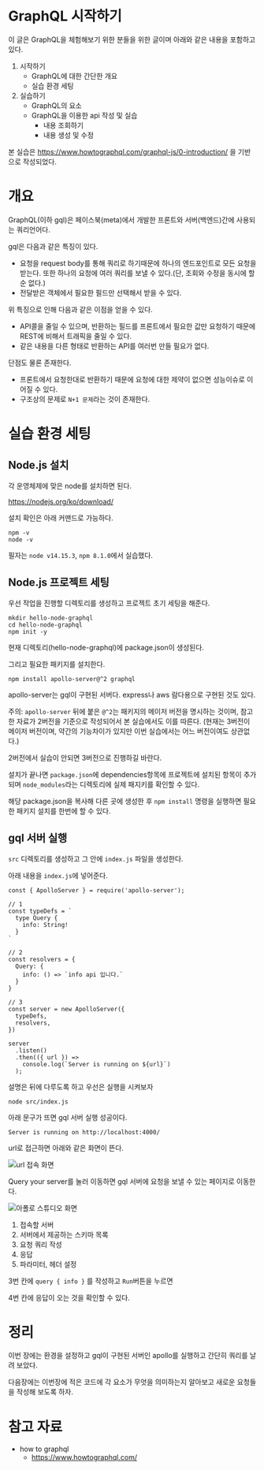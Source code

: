 # GraphQL 시작하기
이 글은 GraphQL을 체험해보기 위한 분들을 위한 글이며 아래와 같은 내용을 포함하고 있다.

1. 시작하기
    - GraphQL에 대한 간단한 개요
    - 실습 환경 세팅
2. 실습하기
    - GraphQL의 요소
    - GraphQL을 이용한 api 작성 및 실습
        - 내용 조회하기
        - 내용 생성 및 수정

본 실습은 https://www.howtographql.com/graphql-js/0-introduction/ 을 기반으로 작성되었다.

# 개요
GraphQL(이하 gql)은 페이스북(meta)에서 개발한  프론트와 서버(백엔드)간에 사용되는 쿼리언어다.

gql은 다음과 같은 특징이 있다.

- 요청을 request body를 통해 쿼리로 하기때문에 하나의 엔드포인트로 모든 요청을 받는다. 또한 하나의 요청에 여러 쿼리를 보낼 수 있다.(단, 조회와 수정을 동시에 할 순 없다.)
- 전달받은 객체에서 필요한 필드만 선택해서 받을 수 있다.

위 특징으로 인해 다음과 같은 이점을 얻을 수 있다.

- API콜을 줄일 수 있으며, 반환하는 필드를 프론트에서 필요한 값만 요청하기 때문에 REST에 비해서 트래픽을 줄일 수 있다.
- 같은 내용을 다른 형태로 반환하는 API를 여러번 만들 필요가 없다.

단점도 물론 존재한다.

- 프론트에서 요청한대로 반환하기 때문에 요청에 대한 제약이 없으면 성능이슈로 이어질 수 있다.
- 구조상의 문제로 `N+1 문제`라는 것이 존재한다.

# 실습 환경 세팅

## Node.js 설치
각 운영체제에 맞은 node를 설치하면 된다.

https://nodejs.org/ko/download/

설치 확인은 아래 커맨드로 가능하다.

```
npm -v
node -v
```

필자는 `node v14.15.3`, `npm 8.1.0`에서 실습했다.

## Node.js 프로젝트 세팅
우선 작업을 진행할 디렉토리를 생성하고 프로젝트 초기 세팅을 해준다.
```
mkdir hello-node-graphql
cd hello-node-graphql
npm init -y
```
현재 디렉토리(hello-node-graphql)에 package.json이 생성된다.

그리고 필요한 패키지를 설치한다.
```
npm install apollo-server@^2 graphql
```

apollo-server는 gql이 구현된 서버다. express나 aws 람다용으로 구현된 것도 있다.

주의: `apollo-server` 뒤에 붙은 `@^2`는 패키지의 메이저 버전을 명시하는 것이며, 참고한 자료가 2버전을 기준으로 작성되어서 본 실습에서도 이를 따른다. (현재는 3버전이 메이저 버전이며, 약간의 기능차이가 있지만 이번 실습에서는 어느 버전이여도 상관없다.)

2버전에서 실습이 안되면 3버전으로 진행하길 바란다.

설치가 끝나면 `package.json`에 dependencies항목에 프로젝트에 설치된 항목이 추가되며 `node_modules`라는 디렉토리에 실제 패지키를 확인할 수 있다.

해당 package.json을 복사해 다른 곳에 생성한 후 `npm install` 명령을 실행하면 필요한 패키지 설치를 한번에 할 수 있다.

## gql 서버 실행

`src` 디렉토리를 생성하고 그 안에 `index.js` 파일을 생성한다.

아래 내용을 `index.js`에 넣어준다.

```
const { ApolloServer } = require('apollo-server');

// 1
const typeDefs = `
  type Query {
    info: String!
  }
`

// 2
const resolvers = {
  Query: {
    info: () => `info api 입니다.`
  }
}

// 3
const server = new ApolloServer({
  typeDefs,
  resolvers,
})

server
  .listen()
  .then(({ url }) =>
    console.log(`Server is running on ${url}`)
  );
```

설명은 뒤에 다루도록 하고 우선은 실행을 시켜보자

```
node src/index.js
```

아래 문구가 뜨면 gql 서버 실행 성공이다.
```
Server is running on http://localhost:4000/
```
url로 접근하면 아래와 같은 화면이 뜬다.

![url 접속 화면](./img/start-server.png)

Query your server를 눌러 이동하면 gql 서버에 요청을 보낼 수 있는 페이지로 이동한다.

![아폴로 스튜디오 화면](./img/apollo-studio.png)

1. 접속할 서버
2. 서버에서 제공하는 스키마 목록
3. 요청 쿼리 작성
4. 응답
5. 파라미터, 헤더 설정

3번 칸에 `query { info }` 를 작성하고 `Run`버튼을 누르면

4번 칸에 응답이 오는 것을 확인할 수 있다.

# 정리
이번 장에는 환경을 설정하고 gql이 구현된 서버인 apollo를 실행하고 간단히 쿼리를 날려 보았다.

다음장에는 이번장에 적은 코드에 각 요소가 무엇을 의미하는지 알아보고 새로운 요청들을 작성해 보도록 하자.

# 참고 자료
- how to graphql
    - https://www.howtographql.com/
